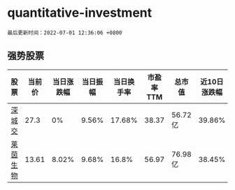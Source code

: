 # quantitative-investment

`最后更新时间：2022-07-01 12:36:06 +0800`

## 强势股票

|股票|当前价|当日涨跌幅|当日振幅|当日换手率|市盈率TTM|总市值|近10日涨跌幅|
|----|----|----|----|----|----|----|----|
|[深城交](https://xueqiu.com/S/SZ301091)|27.3|0%|9.56%|17.68%|38.37|56.72亿|39.86%|
|[莱茵生物](https://xueqiu.com/S/SZ002166)|13.61|8.02%|9.68%|16.8%|56.97|76.98亿|38.45%|
